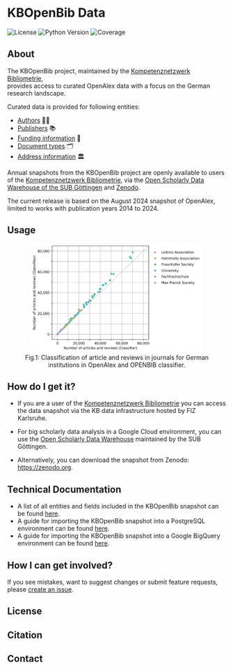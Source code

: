 # KBOpenBib Data

![License](https://img.shields.io/badge/License-CC0%5f1.0-orange)
![Python Version](https://img.shields.io/badge/Python-3.11-blue)
![Coverage](https://img.shields.io/badge/Coverage-99%25-4c1)

## About

The KBOpenBib project, maintained by the [Kompetenznetzwerk Bibliometrie](https://bibliometrie.info),  
provides access to curated OpenAlex data with a focus on the German research landscape.

Curated data is provided for following entities: 

- [Authors](docs/authors.md) 👩‍🎓
- [Publishers](docs/publishers.md) 📚
- [Funding information](docs/funder_information.md) 📄
- [Document types](docs/document_types.md) 🗂️
- [Address information](docs/address_information.md) 🏛️

Annual snapshots from the KBOpenBib project are openly available to users of the 
[Kompetenznetzwerk Bibliometrie](https://bibliometrie.info), via the 
[Open Scholarly Data Warehouse of the SUB Göttingen](https://subugoe.github.io/scholcomm_analytics/data.html)
and [Zenodo](https://zenodo.org).

The current release is based on the August 2024 snapshot of OpenAlex, limited to works
with publication years 2014 to 2024.

## Usage

<div style="text-align:center">
    <figure>
        <img src="examples/document_types_sectors.png" height="250" />
        <figcaption>
            Fig.1: Classification of article and reviews in journals for German institutions in OpenAlex and OPENBIB classifier.
        </figcaption>
    </figure>
</div>

## How do I get it?

- If you are a user of the [Kompetenznetzwerk Bibliometrie](https://bibliometrie.info)
you can access the data snapshot via the KB data infrastructure hosted by FIZ Karlsruhe.

- For big scholarly data analysis in a Google Cloud environment, you can use the 
[Open Scholarly Data Warehouse](https://subugoe.github.io/scholcomm_analytics/data.html)
maintained by the SUB Göttingen.

- Alternatively, you can download the snapshot from Zenodo: https://zenodo.org. 

## Technical Documentation

- A list of all entities and fields included in the KBOpenBib snapshot can be found
[here](docs/data_overview).
- A guide for importing the KBOpenBib snapshot into a PostgreSQL environment can be 
found [here](docs/working_with_postgresql.md).
- A guide for importing the KBOpenBib snapshot into a Google BigQuery environment can be 
found [here](docs/working_with_bigquery.md).

## How I can get involved?

If you see mistakes, want to suggest changes or submit feature requests, please 
[create an issue](https://github.com/kbopenbib/kbopenbib_data/issues).

## License

## Citation

## Contact



